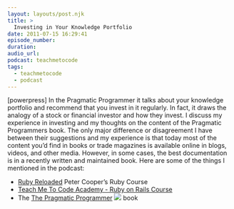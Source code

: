 ```yaml
---
layout: layouts/post.njk
title: >
  Investing in Your Knowledge Portfolio
date: 2011-07-15 16:29:41
episode_number:
duration:
audio_url:
podcast: teachmetocode
tags:
  - teachmetocode
  - podcast
---
```


[powerpress] In the Pragmatic Programmer it talks about your knowledge portfolio and recommend that you invest in it regularly. In fact, it draws the analogy of a stock or financial investor and how they invest. I discuss my experience in investing and my thoughts on the content of the Pragmatic Programmers book. The only major difference or disagreement I have between their suggestions and my experience is that today most of the content you’d find in books or trade magazines is available online in blogs, videos, and other media. However, in some cases, the best documentation is in a recently written and maintained book. Here are some of the things I mentioned in the podcast:

- [Ruby Reloaded](http://rubyreloaded.com/) Peter Cooper’s Ruby Course
- [Teach Me To Code Academy - Ruby on Rails Course](http://teachmetocodeacademy.com)
- The [The Pragmatic Programmer](http://www.amazon.com/gp/product/020161622X/ref=as_li_ss_tl?ie=UTF8&tag=chamaxwoo-20&linkCode=as2&camp=217145&creative=399369&creativeASIN=020161622X) ![](http://www.assoc-amazon.com/e/ir?t=&l=as2&o=1&a=020161622X&camp=217145&creative=399369) book
